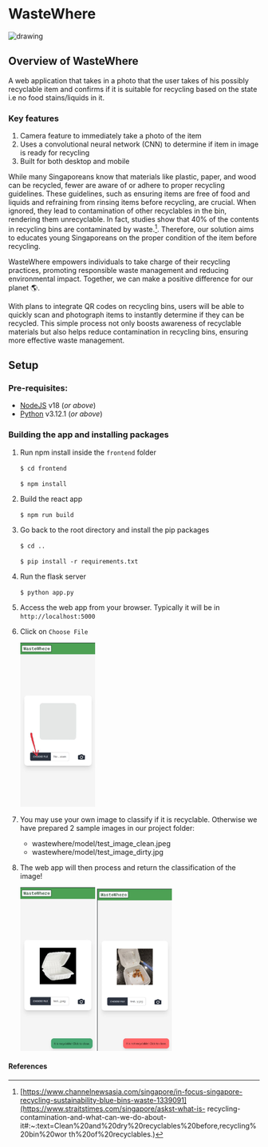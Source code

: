 # WasteWhere
<img src="https://cdn-icons-png.flaticon.com/512/2514/2514330.png" alt="drawing" width="100"/>

## Overview of WasteWhere
A web application that takes in a photo that the user takes of his possibly recyclable item and confirms if it is suitable for recycling based on the state i.e no food stains/liquids in it.

### Key features
1. Camera feature to immediately take a photo of the item
1. Uses a convolutional neural network (CNN) to determine if item in image is ready for recycling
1. Built for both desktop and mobile


While many Singaporeans know that materials like plastic, paper, and wood can be recycled, fewer are aware of or adhere to proper recycling guidelines. These guidelines, such as ensuring items are free of food and liquids and refraining from rinsing items before recycling, are crucial. When ignored, they lead to contamination of other recyclables in the bin, rendering them unrecyclable. In fact, studies show that 40% of the contents in recycling bins are contaminated by waste.[^1]. Therefore, our solution aims to educates young Singaporeans on the proper condition of the item before recycling. 

WasteWhere empowers individuals to take charge of their recycling practices, promoting responsible waste management and reducing environmental impact. Together, we can make a positive difference for our planet 🌎.

With plans to integrate QR codes on recycling bins, users will be able to quickly scan and photograph items to instantly determine if they can be recycled. This simple process not only boosts awareness of recyclable materials but also helps reduce contamination in recycling bins, ensuring more effective waste management.

## Setup
### Pre-requisites:
- [NodeJS](https://nodejs.org/en/) v18 (*or above*)
- [Python](https://www.python.org/downloads/) v3.12.1 (*or above*)


### Building the app and installing packages
1. Run npm install inside the `frontend` folder

    ```$ cd frontend```

    ```$ npm install```

1. Build the react app

    ```$ npm run build```

1. Go back to the root directory and install the pip packages

    ```$ cd ..```

    ```$ pip install -r requirements.txt```

1. Run the flask server

    ```$ python app.py```

1. Access the web app from your browser. Typically it will be in `http://localhost:5000`

1. Click on `Choose File`

    <img src="readme_images/image1.jpg" alt="step1" width="150"/>

1. You may use your own image to classify if it is recyclable. Otherwise we have prepared 2 sample images in our project folder:

    - wastewhere/model/test_image_clean.jpeg
    - wastewhere/model/test_image_dirty.jpg

1. The web app will then process and return the classification of the image!

    <img src="readme_images/image2.jpg" alt="step2" width="150"/>
    <img src="readme_images/image3.jpg" alt="step3" width="150"/>

#### References
[^1]: [https://www.channelnewsasia.com/singapore/in-focus-singapore-recycling-sustainability-blue-bins-waste-1339091](https://www.straitstimes.com/singapore/askst-what-is-
recycling-contamination-and-what-can-we-do-about-
it#:~:text=Clean%20and%20dry%20recyclables%20before,recycling%20bin%20wor
th%20of%20recyclables.)
